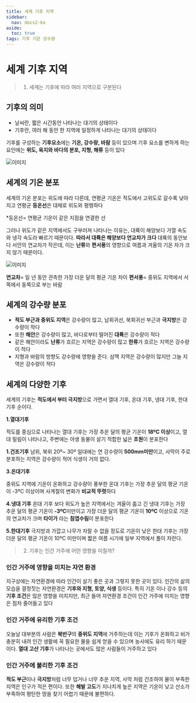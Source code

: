 ```yaml
---
title: 세계 기후 지역
sidebar:
  nav: docs2-ko
aside:
  toc: true
tags: 기후 기온 강수량
---
```


# 세계 기후 지역

>  1. 세계는 기후에 따라 여러 지역으로 구분된다


## 기후의 의미

- 날씨란, 짧은 시간동안 나타나는 대기의 상태이다
- 기후란, 여러 해 동안 한 지역에 일정하게 나타나는 대기의 상태이다

기후를 구성하는 **기후요소**에는 **기온, 강수량, 바람** 등이 있으며
기후 요소를 변하게 하는 요인에는 **위도, 육지와 바다의 분포, 지형, 해류** 등이 있다

![이미지](https://haeineda.github.io/img/climate.png)

## 세계의 기온 분포

세계의 기온 분포는 위도에 따라 다른데, 연평균 기온은 적도에서 고위도로 갈수록 낮아지고 연평균 **등온선**은 대체로 위도와 평행하다 

*등온선= 연평균 기온이 같은 지점을 연결한 선

그러나 위도가 같은 지역에서도 구부러져 나타나는 이유는, 대륙이 해양보다 가열 속도와 냉각 속도라 빠르기 때문이다. **따라서 대륙은 해양보다 연교차가 크다**
대륙의 동안보다 서안의 연교차가 작은데, 이는 **난류**와 **편서풍**의 영향으로 여름과 겨울의 기온 차가 크지 않기 때문이다.

![이미지](https://haeineda.github.io/img/text.png)

**연교차**= 일 년 동안 관측한 가장 더운 달의 평균 기온 차이
**편서풍**= 중위도 지역에서 서쪽에서 동쪽으로 부는 바람


## 세계의 강수량 분포

- **적도 부근과 중위도 지역**은 강수량이 많고, 남회귀선, 북회귀선 부근과 **극지방**은 강수량이 작다
- 또한 **해안**은 강수량이 많고, 바다로부터 떨어진 **대륙**은 강수량이 적다
- 같은 해안이라도 **난류**가 흐르는 지역은 강수량이 많고 **한류**가 흐르는 지역은 강수량이 적다
- 지형과 바람의 방향도 강수량에 영향을 준다. 삼맥 지역은 강수량이 많지만 그늘 지역은 강수량이 적다

## 세계의 다양한 기후

세계의 기후는 **적도에서 부터 극지방**으로 가면서 열대 기후, 온대 기후, 냉대 기후, 한대 기후 순이다. 

**1.열대기후**

적도를 중심으로 나타나는 열대 기후는 가장 추운 달의 평균 기온이 **18ºC 이상**이고, 열대 밀림이 나타나고, 주변에는 야생 동물이 살기 적합한 넓은 **초원**이 분포한다

**1.건조기후**
남위, 북위 20º~ 30º 일대에는 연 강수량이 **500mm미만**이고, 사막이 주로 분포하는 지역은 강수량이 적어 식생이 거의 없다.

**3.온대기후**

중위도 지역에 기온이 온화하고 강수량이 풍부한 온대 기후는 가장 추운 달의 평균 기온이 -3ºC 이상이며 사계절의 변화가 **비교적 뚜렷**하다

**4.냉대 기후**
온대 기후 보다 위도가 높은 지역에서는 겨울이 춥고 긴 냉대 기후는 가장 추운 달의 평균 기온이 **-3ºC**미만이고 가장 더운 달의 평균 기온이 **10ºC** 이상으로 기온의 연교차가 크며 **타이가** 라는 **침엽수림**이 분포한다

**5.한대기후**
극지방과 가깝고 나무가 자랄 수 없을 정도로 기온이 낮은 한대 기후는 가장 더운 달의 평균 기온이 10ºC 미만이며 짧은 여름 시기에 일부 지역에서 풀이 자란다.


>  2. 기후는 인간 거주에 어떤 영향을 미칠까?

### 인간 거주에 영향을 미치는 자연 환경

지구상에는 자연환경에 따라 인간이 살기 좋은 곳과 그렇지 못한 곳이 있다. 인간의 삶의 모습을 결정짓는 자연환경은 **기후와 지형, 토양, 식생** 등이다. 특히 기온 이나 강수 등의 **기후 조건**은 많은 영향을 미치지만, 최근 들어 자연환경 조건이 인간 거주에 미치는 영향은 점차 줄어들고 있다

### 인간 거주에 유리한 기후 조건

오늘날 대부분의 사람은 **북반구**의 **중위도 지역**에 거주하는데 이는 기후가 온화하고 비가 충분히 내려 인간 생활에 꼭 필요한 물을 쉽게 얻을 수 있으며 농사에도 유리 하기 때문이다. **열대 고산 기후**가 나타나는 곳에서도 많은 사람들이 거주하고 있다

### 인간 거주에 불리한 기후 조건


**적도 부근**이나 **극지방**처럼 너무 덥거나 너무 추운 지역, 사막 처럼 건조하여 물이 부족한 지역은 인구가 적은 편이다. 또한 **해발 고도**가 지나치게 높은 지역은 기온이 낮고 산소가 부족하여 평탄한 땅을 찾기 어렵기 때문에 불편하다.

